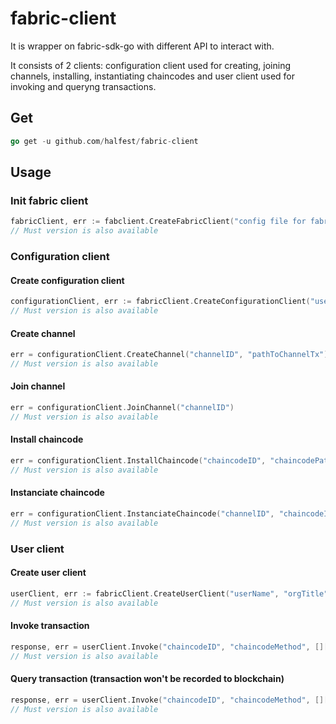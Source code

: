 # fabric-client
It is wrapper on fabric-sdk-go with different API to interact with.

It consists of 2 clients: configuration client used for creating, joining channels, installing, instantiating chaincodes and user client used for invoking and queryng transactions.

## Get
```go
go get -u github.com/halfest/fabric-client
```

## Usage

### Init fabric client
```go
fabricClient, err := fabclient.CreateFabricClient("config file for fabric-sdk-go", "orderer host")
// Must version is also available
```

### Configuration client

#### Create configuration client
```go
configurationClient, err := fabricClient.CreateConfigurationClient("userName", "orgTitle")
// Must version is also available
```

#### Create channel
```go
err = configurationClient.CreateChannel("channelID", "pathToChannelTx")
// Must version is also available
```

#### Join channel
```go
err = configurationClient.JoinChannel("channelID")
// Must version is also available
```

#### Install chaincode
```go
err = configurationClient.InstallChaincode("chaincodeID", "chaincodePath", "chaincodeVersion")
// Must version is also available
```

#### Instanciate chaincode
```go
err = configurationClient.InstanciateChaincode("channelID", "chaincodeID", "chaincodePath", "chaincodeVersion", [][]byte{[]byte("instantiate"), []byte("args")}, "chaincodePolicy")
// Must version is also available
```

### User client

#### Create user client
```go
userClient, err := fabricClient.CreateUserClient("userName", "orgTitle", "channelID")
// Must version is also available
```

#### Invoke transaction
```go
response, err = userClient.Invoke("chaincodeID", "chaincodeMethod", [][]byte{[]byte("method"), []byte("args")})
// Must version is also available
```

#### Query transaction (transaction won't be recorded to blockchain)
```go
response, err = userClient.Invoke("chaincodeID", "chaincodeMethod", [][]byte{[]byte("method"), []byte("args")})
// Must version is also available
```